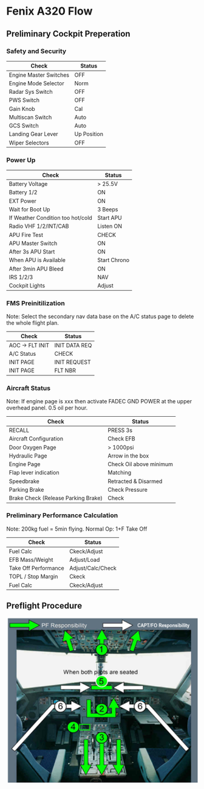 # Fenix A320 Flow

## Preliminary Cockpit Preperation

### Safety and Security

| Check                  | Status      |
|------------------------|-------------|
| Engine Master Switches | OFF         |
| Engine Mode Selector   | Norm        |
| Radar Sys Switch       | OFF         |
| PWS Switch             | OFF         |
| Gain Knob              | Cal         |
| Multiscan Switch       | Auto        |
| GCS Switch             | Auto        |
| Landing Gear Lever     | Up Position |
| Wiper Selectors        | OFF         |

### Power Up

| Check                             | Status       |
|-----------------------------------|--------------|
| Battery Voltage                   | > 25.5V      |
| Battery 1/2                       | ON           |
| EXT Power                         | ON           |
| Wait for Boot Up                  | 3 Beeps      |
| If Weather Condition too hot/cold | Start APU    |
| Radio VHF 1/2/INT/CAB             | Listen ON    |
| APU Fire Test                     | CHECK        |
| APU Master Switch                 | ON           |
| After 3s APU Start                | ON           |
| When APU is Available             | Start Chrono |
| After 3min APU Bleed              | ON           |
| IRS 1/2/3                         | NAV          |
| Cockpit Lights                    | Adjust       |

### FMS Preinitilization

Note: Select the secondary nav data base on the A/C status
page to delete the whole flight plan.

| Check           | Status        |
|-----------------|---------------|
| AOC -> FLT INIT | INIT DATA REQ |
| A/C Status      | CHECK         |
| INIT PAGE       | INIT REQUEST  |
| INIT PAGE       | FLT NBR       |

### Aircraft Status

Note: If engine page is xxx then activate FADEC GND POWER at the upper overhead panel. 0.5 oil per hour.

| Check                  | Status                  |
|------------------------|-------------------------|
| RECALL                 | PRESS 3s                |
| Aircraft Configuration | Check EFB               |
| Door Oxygen Page       | > 1000psi               |
| Hydraulic Page         | Arrow in the box        |
| Engine Page            | Check Oil above minimum |
| Flap lever indication  | Matching                |
| Speedbrake             | Retracted & Disarmed    |
| Parking Brake          | Check Pressure          |
| Brake Check (Release Parking Brake)                | Check                |

### Preliminary Performance Calculation

Note: 200kg fuel = 5min flying. Normal Op: 1+F Take Off

| Check                | Status            |
|----------------------|-------------------|
| Fuel Calc            | Ckeck/Adjust      |
| EFB Mass/Weight      | Adjust/Load       |
| Take Off Performance | Adjust/Calc/Check |
| TOPL / Stop Margin   | Ckeck             |
| Fuel Calc            | Ckeck/Adjust      |

## Preflight Procedure
<img width="700" alt="image" src="https://github.com/Zwelckovich/flightsim/blob/main/docs/flows/fenix_a320/pics/a320flow.png">

